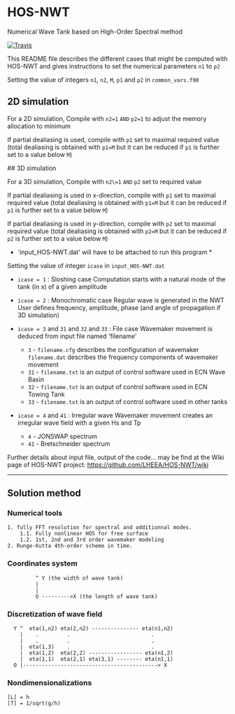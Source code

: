 # HOS-NWT

Numerical Wave Tank based on High-Order Spectral method

[![Travis][buildstatus_image_travis]][travisci]

This README file describes the different cases that might be computed with HOS-NWT
and gives instructions to set the numerical parameters `n1` to `p2`

Setting the value of integers `n1`, `n2`, `M`, `p1` and `p2` in `common_vars.f90`

## 2D simulation

For a 2D simulation,
   Compile with `n2=1` `AND` `p2=1` to adjust the memory allocation to minimum

   If partial dealiasing is used, compile with `p1` set to maximal required value 
   (total dealiasing is obtained with `p1=M` 
   but it can be reduced if `p1` is further set to a value below `M`)

## 3D simulation

For a 3D simulation, 
   Compile with `n2\=1` `AND` `p2` set to required value

   If partial dealiasing is used in x-direction, 
   compile with `p1` set to maximal required value (total dealiasing is obtained with `p1=M`
   but it can be reduced if `p1` is further set to a value below `M`)

   If partial dealiasing is used in y-direction, 
   compile with `p2` set to maximal required value (total dealiasing is obtained with `p2=M`
   but it can be reduced if `p2` is further set to a value below `M`)

* 'input_HOS-NWT.dat' will have to be attached to run this program *

Setting the value of integer `icase` in `input_HOS-NWT.dat`

- `icase = 1` : Sloshing case
    Computation starts with a natural mode of the tank (in x) of a given amplitude
   
- `icase = 2` : Monochromatic case
    Regular wave is generated in the NWT
    User defines frequency, amplitude, phase (and angle of propagation if 3D simulation)
   
- `icase = 3` and `31` and `32` and `33` : File case
    Wavemaker movement is deduced from input file named 'filename'
    - `3`  - `filename.cfg` describes the configuration of wavemaker 
        `filename.dat` describes the frequency components of wavemaker movement
    - `31` - `filename.txt` is an output of control software used in ECN Wave Basin
    - `32` - `filename.txt` is an output of control software used in ECN Towing Tank
    - `33` - `filename.txt` is an output of control software used in other tanks

- `icase = 4` and `41` : Irregular wave
   Wavemaker movement creates an irregular wave field with a given Hs and Tp
    - `4`  - JONSWAP spectrum
    - `41` - Bretschneider spectrum

Further details about input file, output of the code... may be find at the Wiki page of HOS-NWT project: https://github.com/LHEEA/HOS-NWT/wiki

***

## Solution method

### Numerical tools

    1. fully FFT resolution for spectral and additionnal modes.
        1.1. Fully nonlinear HOS for free surface
        1.2. 1st, 2nd and 3rd order wavemaker modeling 
    2. Runge-Kutta 4th-order scheme in time.


### Coordinates system

             ^ Y (the width of wave tank)
             |
             |
             O --------->X (the length of wave tank)


### Discretization of wave field
	   
      Y ^  eta(1,n2) eta(2,n2) --------------- eta(n1,n2)
        |    .         .                          .   
        |    .         .                          .
        |  eta(1,3)    .                          . 
        |  eta(1,2)  eta(2,2) ----------------- eta(n1,2)
        |  eta(1,1)  eta(2,1) eta(3,1) -------- eta(n1,1)
      O |-------------------------------------------> X


### Nondimensionalizations

    [L] = h
    [T] = 1/sqrt(g/h)


[buildstatus_image_travis]: https://travis-ci.org/LHEEA/HOS-NWT.svg?branch=master
[travisci]: https://travis-ci.org/LHEEA/HOS-NWT